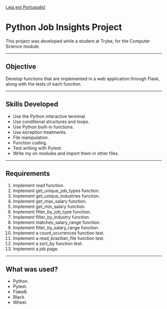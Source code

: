 [Leia em Português!](./README.md)

# Python Job Insights Project
This project was developed while a student at Trybe, for the Computer Science module.

---
## Objective
Develop functions that are implemented in a web application through Flask, along with the tests of each function.

---
## Skills Developed
 - Use the Python interactive terminal.
- Use conditional structures and loops.
- Use Python built-in functions.
- Use exception treatments.
- File manipulation.
- Function coding.
- Test writing with Pytest.
- Write my on modules and import them in other files.

---
## Requirements
  01. Implement read function.
  02. Implement get_unique_job_types function.
  03. Implement  get_unique_industries function.
  04. Implement  get_max_salary function.
  05. Implement  get_min_salary function.
  06. Implement  filter_by_job_type function.
  07. Implement  filter_by_industry function.
  08. Implement  matches_salary_range function.
  09. Implement  filter_by_salary_range function.
  10. Implement  a count_ocurrences function test.
  11. Implement a read_brazilian_file function test.
  12. Implement a  sort_by function test.
  13. Implement a job page.
 
---
## What was used?
 - Python.
 - Pytest.
 - Flake8.
 - Black.
 - Wheel.
